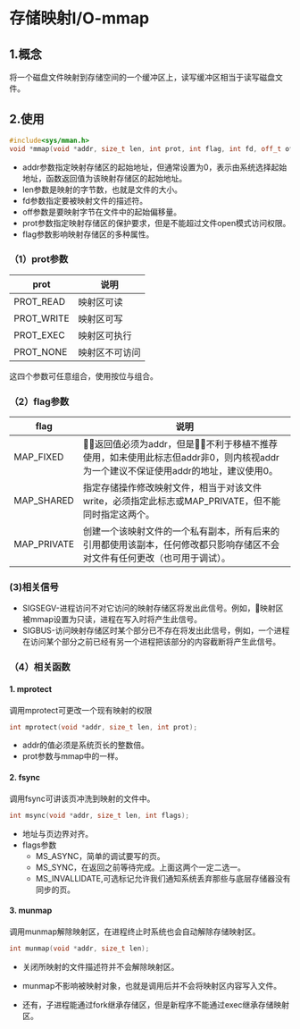 # 存储映射I/O-mmap
## 1.概念
将一个磁盘文件映射到存储空间的一个缓冲区上，读写缓冲区相当于读写磁盘文件。

## 2.使用
```C++
#include<sys/mman.h>
void *mmap(void *addr, size_t len, int prot, int flag, int fd, off_t off);
```
* addr参数指定映射存储区的起始地址，但通常设置为0，表示由系统选择起始地址，函数返回值为该映射存储区的起始地址。
* len参数是映射的字节数，也就是文件的大小。
* fd参数指定要被映射文件的描述符。
* off参数是要映射字节在文件中的起始偏移量。
* prot参数指定映射存储区的保护要求，但是不能超过文件open模式访问权限。
* flag参数影响映射存储区的多种属性。

### （1）prot参数
|prot|说明|
| ---- | ---- |
|PROT_READ|映射区可读|
|PROT_WRITE|映射区可写|
|PROT_EXEC|映射区可执行|
|PROT_NONE|映射区不可访问|
这四个参数可任意组合，使用按位与组合。
### （2）flag参数
|flag|说明|
|----|----|
|MAP_FIXED|返回值必须为addr，但是不利于移植不推荐使用，如未使用此标志但addr非0，则内核视addr为一个建议不保证使用addr的地址，建议使用0。|
|MAP_SHARED|指定存储操作修改映射文件，相当于对该文件write，必须指定此标志或MAP_PRIVATE，但不能同时指定这两个。|
|MAP_PRIVATE|创建一个该映射文件的一个私有副本，所有后来的引用都使用该副本，任何修改都只影响存储区不会对文件有任何更改（也可用于调试）。|
### (3)相关信号
* SIGSEGV-进程访问不对它访问的映射存储区将发出此信号。例如，映射区被mmap设置为只读，进程在写入时将产生此信号。
* SIGBUS-访问映射存储区时某个部分已不存在将发出此信号，例如，一个进程在访问某个部分之前已经有另一个进程把该部分的内容截断将产生此信号。
### （4）相关函数
#### 1. mprotect
调用mprotect可更改一个现有映射的权限
```C++
int mprotect(void *addr, size_t len, int prot);
```
* addr的值必须是系统页长的整数倍。
* prot参数与mmap中的一样。
  
#### 2. fsync
调用fsync可讲该页冲洗到映射的文件中。
```C++
int msync(void *addr, size_t len, int flags);
```
* 地址与页边界对齐。
* flags参数
  * MS_ASYNC，简单的调试要写的页。
  * MS_SYNC，在返回之前等待完成。上面这两个一定二选一。
  * MS_INVALLIDATE,可选标记允许我们通知系统丢弃那些与底层存储器没有同步的页。
#### 3. munmap
调用munmap解除映射区，在进程终止时系统也会自动解除存储映射区。
```C++
int munmap(void *addr, size_t len);
```
* 关闭所映射的文件描述符并不会解除映射区。
* munmap不影响被映射对象，也就是调用后并不会将映射区内容写入文件。

* 还有，子进程能通过fork继承存储区，但是新程序不能通过exec继承存储映射区。
